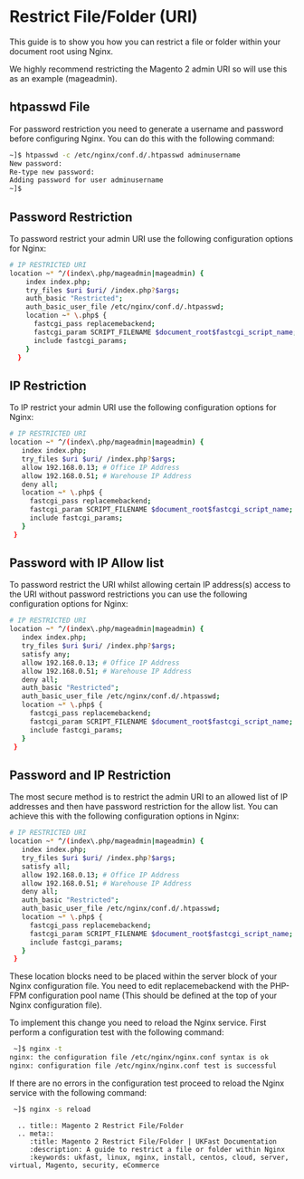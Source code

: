 # Restrict File/Folder (URI)

This guide is to show you how you can restrict a file or folder within your document root using Nginx.

We highly recommend restricting the Magento 2 admin URI so will use this as an example (mageadmin). 

## htpasswd File ##

For password restriction you need to generate a username and password before configuring Nginx. You can do this with the following command:

```bash
~]$ htpasswd -c /etc/nginx/conf.d/.htpasswd adminusername
New password:
Re-type new password:
Adding password for user adminusername
~]$
```

## Password Restriction ##

To password restrict your admin URI use the following configuration options for Nginx:

```bash
# IP RESTRICTED URI 
location ~* ^/(index\.php/mageadmin|mageadmin) {
    index index.php;
    try_files $uri $uri/ /index.php?$args;
    auth_basic "Restricted";
    auth_basic_user_file /etc/nginx/conf.d/.htpasswd;
    location ~* \.php$ {
      fastcgi_pass replacemebackend;
      fastcgi_param SCRIPT_FILENAME $document_root$fastcgi_script_name;
      include fastcgi_params;
    }
  }
 ```
 
 ## IP Restriction ##
 
 To IP restrict your admin URI use the following configuration options for Nginx:
 
 ```bash
# IP RESTRICTED URI 
location ~* ^/(index\.php/mageadmin|mageadmin) {
    index index.php;
    try_files $uri $uri/ /index.php?$args;
    allow 192.168.0.13; # Office IP Address
    allow 192.168.0.51; # Warehouse IP Address
    deny all;
    location ~* \.php$ {
      fastcgi_pass replacemebackend;
      fastcgi_param SCRIPT_FILENAME $document_root$fastcgi_script_name;
      include fastcgi_params;
    }
  }
 ```
 
 ## Password with IP Allow list ##
 
To password restrict the URI whilst allowing certain IP address(s) access to the URI without password restrictions you can use the following configuration options for Nginx:

 ```bash
# IP RESTRICTED URI 
location ~* ^/(index\.php/mageadmin|mageadmin) {
    index index.php;
    try_files $uri $uri/ /index.php?$args;
    satisfy any;
    allow 192.168.0.13; # Office IP Address
    allow 192.168.0.51; # Warehouse IP Address
    deny all;
    auth_basic "Restricted";
    auth_basic_user_file /etc/nginx/conf.d/.htpasswd;
    location ~* \.php$ {
      fastcgi_pass replacemebackend;
      fastcgi_param SCRIPT_FILENAME $document_root$fastcgi_script_name;
      include fastcgi_params;
    }
  }
 ```

## Password and IP Restriction ##
 
The most secure method is to restrict the admin URI to an allowed list of IP addresses and then have password restriction for the allow list. You can achieve this with the following configuration options in Nginx:
 
 ```bash
# IP RESTRICTED URI 
location ~* ^/(index\.php/mageadmin|mageadmin) {
    index index.php;
    try_files $uri $uri/ /index.php?$args;
    satisfy all;
    allow 192.168.0.13; # Office IP Address
    allow 192.168.0.51; # Warehouse IP Address
    deny all;
    auth_basic "Restricted";
    auth_basic_user_file /etc/nginx/conf.d/.htpasswd;
    location ~* \.php$ {
      fastcgi_pass replacemebackend;
      fastcgi_param SCRIPT_FILENAME $document_root$fastcgi_script_name;
      include fastcgi_params;
    }
  }
 ```
 
These location blocks need to be placed within the server block of your Nginx configuration file. You need to edit replacemebackend with the PHP-FPM configuration pool name (This should be defined at the top of your Nginx configuration file).
 
To implement this change you need to reload the Nginx service. First perform a configuration test with the following command:

```bash
 ~]$ nginx -t
nginx: the configuration file /etc/nginx/nginx.conf syntax is ok
nginx: configuration file /etc/nginx/nginx.conf test is successful
```

If there are no errors in the configuration test proceed to reload the Nginx service with the following command:

```bash
 ~]$ nginx -s reload
```

```eval_rst
  .. title:: Magento 2 Restrict File/Folder
  .. meta::
     :title: Magento 2 Restrict File/Folder | UKFast Documentation
     :description: A guide to restrict a file or folder within Nginx
     :keywords: ukfast, linux, nginx, install, centos, cloud, server, virtual, Magento, security, eCommerce

